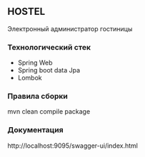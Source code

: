## HOSTEL

Электронный администратор гостиницы

### Технологический стек

- Spring Web
- Spring boot data Jpa
- Lombok

### Правила сборки

mvn clean compile package

### Документация

http://localhost:9095/swagger-ui/index.html